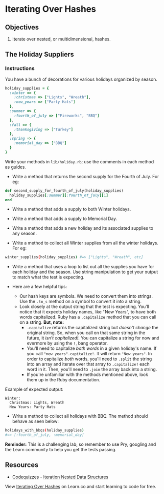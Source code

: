 # Iterating Over Hashes

## Objectives

1. Iterate over nested, or multidimensional, hashes.


## The Holiday Suppliers

### Instructions

You have a bunch of decorations for various holidays organized by season.

```ruby
holiday_supplies = {
  :winter => {
    :christmas => ["Lights", "Wreath"],
    :new_years => ["Party Hats"]
  },
  :summer => {
    :fourth_of_july => ["Fireworks", "BBQ"]
  },
  :fall => {
    :thanksgiving => ["Turkey"]
  },
  :spring => {
    :memorial_day => ["BBQ"]
  }
}
```

Write your methods in `lib/holiday.rb`; use the comments in each method as guides.

* Write a method that returns the second supply for the Fourth of July. For eg:

```ruby
def second_supply_for_fourth_of_july(holiday_supplies)
  holiday_supplies[:summer][:fourth_of_july][1]
end
```

* Write a method that adds a supply to both Winter holidays.

* Write a method that adds a supply to Memorial Day.

* Write a method that adds a new holiday and its associated supplies to any season.

* Write a method to collect all Winter supplies from all the winter holidays. For eg:

```bash
winter_supplies(holiday_supplies) #=> ["Lights", "Wreath", etc]
```

* Write a method that uses a loop to list out all the supplies you have for each holiday and the season. Use string manipulation to get your output to match what the test is expecting.

* Here are a few helpful tips:
  * Our hash keys are symbols. We need to convert them into strings. Use the `.to_s` method on a symbol to convert it into a string.
  * Look closely at the output string that the test is expecting. You'll notice that it expects holiday names, like "New Years", to have both words capitalized. Ruby has a `.capitalize` method that you can call on a string. **But, note:**
    * `.capitalize` returns the capitalized string but *doesn't change* the original string. So, when you call on that same string in the future, it *isn't capitalized!*. You can capitalize a string for now and evermore by using the `!`, bang operator.
    * You'll need to capitalize *both words* in a given holiday's name. If you call `"new years".capitalize!`. It will return `"New years"`. In order to capitalize *both* words, you'll need to `.split` the string into an array and iterate over that array to `.capitalize!` each word in it. Then, you'll need to `.join` the array back into a string.
    * If you're unfamiliar with the methods mentioned above, look them up in the Ruby documentation.

Example of expected output:

```
Winter:
  Christmas: Lights, Wreath
  New Years: Party Hats
```

* Write a method to collect all holidays with BBQ. The method should behave as seen below:

```bash
holidays_with_bbqs(holiday_supplies)
#=> [:fourth_of_july, :memorial_day]
```

**Reminder:** This is a challenging lab, so remember to use Pry, googling and the Learn community to help you get the tests passing.

## Resources
* [Codequizzes](http://www.codequizzes.com/learn-ruby/) - [Iteration Nested Data Structures](http://www.codequizzes.com/learn-ruby/iteration-nested-data-structures)

<p data-visibility='hidden'>View <a href='https://learn.co/lessons/apples-and-holidays' title='Iterating Over Hashes'>Iterating Over Hashes</a> on Learn.co and start learning to code for free.</p>
